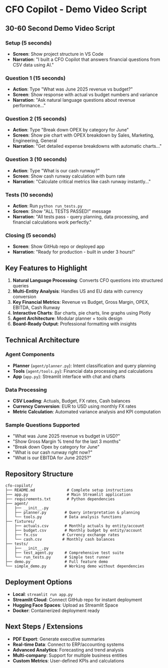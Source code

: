 # CFO Copilot - Demo Video Script

## 30-60 Second Demo Video Script

### Setup (5 seconds)
- **Screen**: Show project structure in VS Code
- **Narration**: "I built a CFO Copilot that answers financial questions from CSV data using AI."

### Question 1 (15 seconds) 
- **Action**: Type "What was June 2025 revenue vs budget?"
- **Screen**: Show response with actual vs budget numbers and variance
- **Narration**: "Ask natural language questions about revenue performance..."

### Question 2 (15 seconds)
- **Action**: Type "Break down OPEX by category for June"  
- **Screen**: Show pie chart with OPEX breakdown by Sales, Marketing, Engineering, General
- **Narration**: "Get detailed expense breakdowns with automatic charts..."

### Question 3 (10 seconds)
- **Action**: Type "What is our cash runway?"
- **Screen**: Show cash runway calculation with burn rate
- **Narration**: "Calculate critical metrics like cash runway instantly..."

### Tests (10 seconds)
- **Action**: Run `python run_tests.py` 
- **Screen**: Show "ALL TESTS PASSED!" message
- **Narration**: "All tests pass - query planning, data processing, and financial calculations work perfectly."

### Closing (5 seconds)
- **Screen**: Show GitHub repo or deployed app
- **Narration**: "Ready for production - built in under 3 hours!"

## Key Features to Highlight

1. **Natural Language Processing**: Converts CFO questions into structured queries
2. **Multi-Entity Analysis**: Handles US and EU data with currency conversion  
3. **Key Financial Metrics**: Revenue vs Budget, Gross Margin, OPEX, EBITDA, Cash Runway
4. **Interactive Charts**: Bar charts, pie charts, line graphs using Plotly
5. **Agent Architecture**: Modular planner + tools design
6. **Board-Ready Output**: Professional formatting with insights

## Technical Architecture

### Agent Components
- **Planner** (`agent/planner.py`): Intent classification and query planning
- **Tools** (`agent/tools.py`): Financial data processing and calculations
- **App** (`app.py`): Streamlit interface with chat and charts

### Data Processing
- **CSV Loading**: Actuals, Budget, FX rates, Cash balances
- **Currency Conversion**: EUR to USD using monthly FX rates
- **Metric Calculation**: Automated variance analysis and KPI computation

### Sample Questions Supported
- "What was June 2025 revenue vs budget in USD?"
- "Show Gross Margin % trend for the last 3 months"
- "Break down Opex by category for June" 
- "What is our cash runway right now?"
- "What is our EBITDA for June 2025?"

## Repository Structure
```
cfo-copilot/
├── README.md              # Complete setup instructions
├── app.py                 # Main Streamlit application  
├── requirements.txt       # Python dependencies
├── agent/
│   ├── __init__.py
│   ├── planner.py        # Query interpretation & planning
│   └── tools.py          # Data analysis functions
├── fixtures/
│   ├── actuals.csv       # Monthly actuals by entity/account
│   ├── budget.csv        # Monthly budget by entity/account
│   ├── fx.csv           # Currency exchange rates
│   └── cash.csv         # Monthly cash balances
├── tests/
│   ├── __init__.py
│   ├── test_agent.py     # Comprehensive test suite
│   └── run_tests.py      # Simple test runner
├── demo.py               # Full feature demo
└── simple_demo.py        # Working demo without dependencies
```

## Deployment Options
- **Local**: `streamlit run app.py`
- **Streamlit Cloud**: Connect GitHub repo for instant deployment
- **Hugging Face Spaces**: Upload as Streamlit Space
- **Docker**: Containerized deployment ready

## Next Steps / Extensions
- **PDF Export**: Generate executive summaries  
- **Real-time Data**: Connect to ERP/accounting systems
- **Advanced Analytics**: Forecasting and trend analysis
- **Multi-company**: Support for multiple business entities
- **Custom Metrics**: User-defined KPIs and calculations
